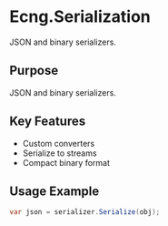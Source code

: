 # Ecng.Serialization

JSON and binary serializers.

## Purpose

JSON and binary serializers.

## Key Features

- Custom converters
- Serialize to streams
- Compact binary format

## Usage Example

```csharp
var json = serializer.Serialize(obj);
```
